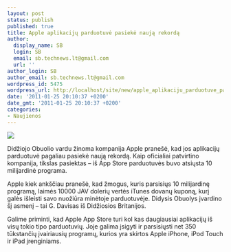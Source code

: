 ```yaml
---
layout: post
status: publish
published: true
title: Apple aplikacijų parduotuvė pasiekė naują rekordą
author:
  display_name: SB
  login: SB
  email: sb.technews.lt@gmail.com
  url: ''
author_login: SB
author_email: sb.technews.lt@gmail.com
wordpress_id: 5475
wordpress_url: http://localhost/site/new/apple_aplikaciju_parduotuve_pasieke_rekorda/
date: '2011-01-25 20:10:37 +0200'
date_gmt: '2011-01-25 20:10:37 +0200'
categories:
- Naujienos
---
```

<div class="imgright"><img src="http://technews.lt/upload/app_store.jpg"  /></div>
<p>Didžiojo Obuolio vardu žinoma kompanija Apple pranešė, kad jos aplikacijų parduotuvė pagaliau pasiekė naują rekordą. Kaip oficialiai patvirtino kompanija, tikslas pasiektas – iš App Store parduotuvės buvo atsiųsta 10 milijardinė programa.</p>
<p>Apple kiek ankščiau pranešė, kad žmogus, kuris parsisiųs 10 milijardinę programą, laimės 10000 JAV dolerių vertės iTunes dovanų kuponą, kurį galės išleisti savo nuožiūra minėtoje parduotuvėje. Didysis Obuolys įvardino šį asmenį – tai G. Davisas iš Didžiosios Britanijos.</p>
<p>Galime priminti, kad Apple App Store turi kol kas daugiausiai aplikacijų iš visų tokio tipo parduotuvių. Joje galima įsigyti ir parsisiųsti net 350 tūkstančių įvairiausių programų, kurios yra skirtos Apple iPhone, iPod Touch ir iPad įrenginiams.<br /></p>
